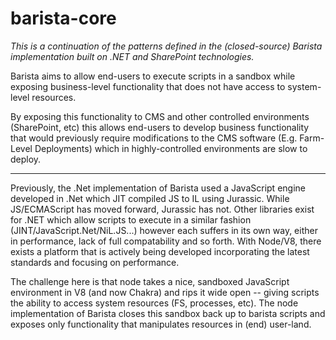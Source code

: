 ﻿# barista-core

*This is a continuation of the patterns defined in the (closed-source) Barista implementation built on .NET and SharePoint technologies.*

Barista aims to allow end-users to execute scripts in a sandbox while exposing business-level functionality that does not have access to system-level resources.

By exposing this functionality to CMS and other controlled environments (SharePoint, etc) this allows end-users to develop business functionality that would previously require modifications to the CMS software (E.g. Farm-Level Deployments) which in highly-controlled environments are slow to deploy.

---

Previously, the .Net implementation of Barista used a JavaScript engine developed in .Net which JIT compiled JS to IL using Jurassic. While JS/ECMAScript has moved forward, Jurassic has not. Other libraries exist for .NET which allow scripts to execute in a similar fashion (JINT/JavaScript.Net/NiL.JS...) however each suffers in its own way, either in performance, lack of full compatability and so forth. With Node/V8, there exists a platform that is actively being developed incorporating the latest standards and focusing on performance.

The challenge here is that node takes a nice, sandboxed JavaScript environment in V8 (and now Chakra) and rips it wide open -- giving scripts the ability to access system resources (FS, processes, etc). The node implementation of Barista closes this sandbox back up to barista scripts and exposes only functionality that manipulates resources in (end) user-land.
